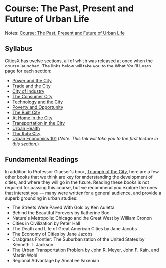 # Course: The Past, Present and Future of Urban Life

Notes: [Course: The Past, Present and Future of Urban Life](https://app.yinxiang.com/shard/s27/nl/6744055/7b67e28c-8e13-40dc-abb9-a51a7861d024)

## Syllabus

CitiesX has twelve sections, all of which was released at once when the course launched. The links below will take you to the What You’ll Learn page for each section:

* [Power and the City](https://courses.edx.org/courses/course-v1:HarvardX+Urban101x+3T2020/jump_to_id/5f6d09c7418b488c95ba094b7cb20f55)
* [Trade and the City](https://courses.edx.org/courses/course-v1:HarvardX+Urban101x+3T2020/jump_to_id/d6c445adb076406683c7be7c507a93db)
* [City of Industry](https://courses.edx.org/courses/course-v1:HarvardX+Urban101x+3T2020/jump_to_id/0fa6efb3916b4dbcb42488ac9a187cdb)
* [The Consumer City](https://courses.edx.org/courses/course-v1:HarvardX+Urban101x+3T2020/jump_to_id/cf48e19097404733876f74a9f7b5233c)
* [Technology and the City](https://courses.edx.org/courses/course-v1:HarvardX+Urban101x+3T2020/jump_to_id/86a47c5db5604876b96245b34fab9035)
* [Poverty and Opportunity](https://courses.edx.org/courses/course-v1:HarvardX+Urban101x+3T2020/jump_to_id/e34cc728be82456f8bbd60d9da26a073)
* [The Built City](https://courses.edx.org/courses/course-v1:HarvardX+Urban101x+3T2020/jump_to_id/29c5b8ab5b4b4c52a53a5b432ddfd93a)
* [At Home in the City](https://courses.edx.org/courses/course-v1:HarvardX+Urban101x+3T2020/jump_to_id/c117f1786ca04a35aa28a3b81d933fb3)
* [Transportation in the City](https://courses.edx.org/courses/course-v1:HarvardX+Urban101x+3T2020/jump_to_id/e018581461ee4d84947c2ace849d1bcc)
* [Urban Health](https://courses.edx.org/courses/course-v1:HarvardX+Urban101x+3T2020/jump_to_id/a5adaf540dff43f9999350aaaef8a62d)
* [The Safe City](https://courses.edx.org/courses/course-v1:HarvardX+Urban101x+3T2020/jump_to_id/c4389253c7504052a1fb7d3825422009)
* [Urban Economics 101](https://courses.edx.org/courses/course-v1:HarvardX+Urban101x+3T2020/jump_to_id/c38cbde887604c22bda6d0ac962615f6) \(_Note: This link will take you to the first lecture in this section._\)

## Fundamental Readings

In addition to Professor Glaeser's book, [Triumph of the City](https://courses.edx.org/courses/course-v1:HarvardX+Urban101x+3T2020/183d28fa31c846b8ac31d89debdb415b/), here are a few other books that we think are key for understanding the development of cities, and where they will go in the future. Reading these books is not required for passing this course, but we recommend you explore the ones that interest you — many were written for a general audience, and provide a superb grounding in urban studies:

* The Streets Were Paved With Gold by Ken Auletta
* Behind the Beautiful Forevers by Katherine Boo
* Nature's Metropolis: Chicago and the Great West by William Cronon
* Cities in Civilization by Peter Hall
* The Death and Life of Great American Cities by Jane Jacobs
* The Economy of Cities by Jane Jacobs
* Crabgrass Frontier: The Suburbanization of the United States  by Kenneth T. Jackson
* The Urban Transportation Problem by John R. Meyer, John F. Kain, and Martin Wohl
* Regional Advantage by AnnaLee Saxenian

